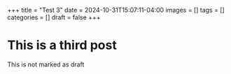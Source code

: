 +++
title = "Test 3"
date = 2024-10-31T15:07:11-04:00
images = []
tags = []
categories = []
draft = false
+++


# This is a third post

This is not marked as draft
